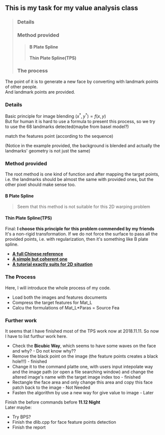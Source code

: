 ## This is my task for my value analysis class

> ### Details  
> ### Method provided
>> #### B Plate Spline
>> #### Thin Plate Spline(TPS)
> ### The process  

The point of it is to generate a new face by converting with landmark points of other people.  
And landmark points are provided.  

### Details

Basic principle for image blending $(x^*,y^*) = f(x,y)$  
But for human it is hard to use a formula to present this process, so we try to use the 68 landmarks detected(maybe from basel model?)  

match the features point (according to the sequence)  
  
(Notice in the example provided, the background is blended and actually the landmarks' geometry is not just the same)  

### Method provided

The root method is one kind of function and after mapping the target points, i.e. the landmarks should be almost the same with provided ones, but the other pixel should make sense too.

#### B Plate Spline

> Seem that this method is not suitable for this 2D warping problem  

#### Thin Plate Spline(TPS)

Final: __I choose this principle for this problem commended by my friends__  
It's a non-rigid transformation. If we do not force the surface to pass all the provided points, i.e. with regularization, then it's something like B plate spline.  

+ [**A full Chinese reference**](https://blog.csdn.net/swimmingfish2004/article/details/7666087)  
+ [**A simple but coherent one**](https://blog.csdn.net/VictoriaW/article/details/70161180)
+ [**A tutorial exactly suits for 2D situation**](https://blog.csdn.net/kill201115/article/details/77575074)  

### The Process

Here, I will introduce the whole process of my code.  

+ Load both the images and features documents  
+ Compress the target features for Mat_L  
+ Calcu the formulations of Mat_L*Paras = Source Fea  

### Further work

It seems that I have finished most of the TPS work now at 2018.11.11. So now I have to list furthur work here.  

+ Check the __Bicubic Way__, which seems to have some waves on the face and why? - Do not know why??
+ Remove the black point on the image (the feature points creates a black hole!!!) - finished  
+ Change it to the command platte one, with users input intepolate way and the image path (or open a file searching window) and change the altered image's name with the target image index too - finished
+ Rectangle the face area and only change this area and copy this face patch back to the image - Not Needed  
+ Fasten the algorithm by use a new way for give value to image - Later

Finish the before commands before __11.12 Night__  
Later maybe:  

+ Try BPS?  
+ Finish the dlib.cpp for face feature points detection  
+ Finish the report  
